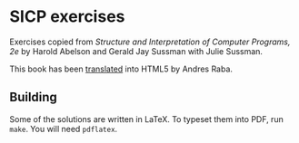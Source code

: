 # SICP exercises
Exercises copied from _Structure and Interpretation of Computer Programs, 2e_ by
Harold Abelson and Gerald Jay Sussman with Julie Sussman.

This book has been [translated](http://sarabander.github.io/sicp/) into HTML5
by Andres Raba.

## Building
Some of the solutions are written in LaTeX. To typeset them into PDF,
run ```make```. You will need ```pdflatex```.
